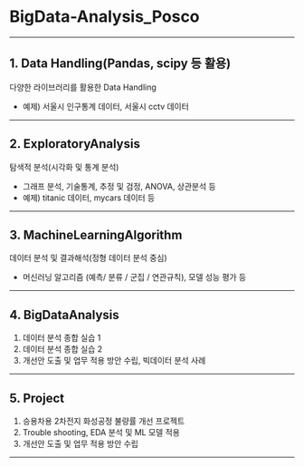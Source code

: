 # BigData-Analysis_Posco
---
## 1. Data Handling(Pandas, scipy 등 활용)
다양한 라이브러리를 활용한 Data Handling
- 예제) 서울시 인구통계 데이터, 서울시 cctv 데이터
---
## 2. ExploratoryAnalysis
탐색적 분석(시각화 및 통계 분석)
- 그래프 분석, 기술통계, 추정 및 검정, ANOVA, 상관분석 등
- 예제) titanic 데이터, mycars 데이터 등
---
## 3. MachineLearningAlgorithm
데이터 분석 및 결과해석(정형 데이터 분석 중심)
- 머신러닝 알고리즘 (예측/ 분류 / 군집 / 연관규칙), 모델 성능 평가 등
---
## 4. BigDataAnalysis
1. 데이터 분석 종합 실습 1
2. 데이터 분석 종합 실습 2
3. 개선안 도출 및 업무 적용 방안 수립, 빅데이터 분석 사례
---
## 5. Project
1. 승용차용 2차전지 화성공정 불량률 개선 프로젝트
2. Trouble shooting, EDA 분석 및 ML 모델 적용
3. 개선안 도출 및 업무 적용 방안 수립
---
